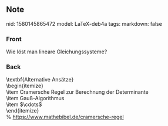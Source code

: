 ## Note
nid: 1580145865472
model: LaTeX-deb4a
tags: 
markdown: false

### Front
Wie löst man lineare Gleichungssysteme?

### Back
<div>\textbf{Alternative Ansätze}</div><div>
</div><div>\begin{itemize}</div><div>\item Cramersche Regel zur Berechnung der Determinante</div><div>\item Gauß-Algorithmus</div><div>\item $\cdots$</div><div>\end{itemize}</div><div>
</div><div>% <a href="https://www.mathebibel.de/cramersche-regel">https://www.mathebibel.de/cramersche-regel</a></div>
